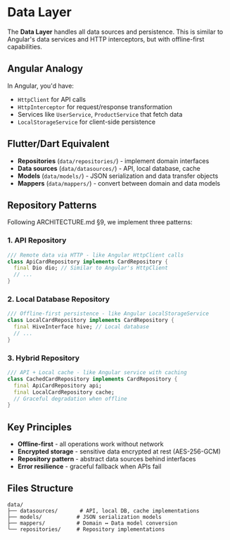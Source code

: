 # Data Layer

The **Data Layer** handles all data sources and persistence. This is similar to Angular's data services and HTTP interceptors, but with offline-first capabilities.

## Angular Analogy
In Angular, you'd have:
- `HttpClient` for API calls
- `HttpInterceptor` for request/response transformation
- Services like `UserService`, `ProductService` that fetch data
- `LocalStorageService` for client-side persistence

## Flutter/Dart Equivalent
- **Repositories** (`data/repositories/`) - implement domain interfaces
- **Data sources** (`data/datasources/`) - API, local database, cache
- **Models** (`data/models/`) - JSON serialization and data transfer objects
- **Mappers** (`data/mappers/`) - convert between domain and data models

## Repository Patterns
Following ARCHITECTURE.md §9, we implement three patterns:

### 1. API Repository
```dart
/// Remote data via HTTP - like Angular HttpClient calls
class ApiCardRepository implements CardRepository {
  final Dio dio; // Similar to Angular's HttpClient
  // ...
}
```

### 2. Local Database Repository  
```dart
/// Offline-first persistence - like Angular LocalStorageService
class LocalCardRepository implements CardRepository {
  final HiveInterface hive; // Local database
  // ...
}
```

### 3. Hybrid Repository
```dart
/// API + Local cache - like Angular service with caching
class CachedCardRepository implements CardRepository {
  final ApiCardRepository api;
  final LocalCardRepository cache;
  // Graceful degradation when offline
}
```

## Key Principles
- **Offline-first** - all operations work without network
- **Encrypted storage** - sensitive data encrypted at rest (AES-256-GCM)
- **Repository pattern** - abstract data sources behind interfaces
- **Error resilience** - graceful fallback when APIs fail

## Files Structure
```
data/
├── datasources/       # API, local DB, cache implementations
├── models/           # JSON serialization models
├── mappers/          # Domain ↔ Data model conversion
└── repositories/     # Repository implementations
```
